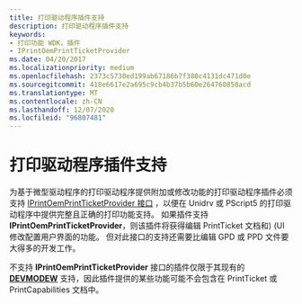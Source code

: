 ```yaml
---
title: 打印驱动程序插件支持
description: 打印驱动程序插件支持
keywords:
- 打印功能 WDK，插件
- IPrintOemPrintTicketProvider
ms.date: 04/20/2017
ms.localizationpriority: medium
ms.openlocfilehash: 2373c5730ed199ab67186b7f380c4131dc471d0e
ms.sourcegitcommit: 418e6617e2a695c9cb4b37b5b60e264760858acd
ms.translationtype: MT
ms.contentlocale: zh-CN
ms.lasthandoff: 12/07/2020
ms.locfileid: "96807481"
---
```

# <a name="print-driver-plug-in-support"></a>打印驱动程序插件支持


为基于微型驱动程序的打印驱动程序提供附加或修改功能的打印驱动程序插件必须支持 [IPrintOemPrintTicketProvider 接口](/windows-hardware/drivers/ddi/prcomoem/nn-prcomoem-iprintoemprintticketprovider) ，以便在 Unidrv 或 PScript5 的打印驱动程序中提供完整且正确的打印功能支持。 如果插件支持 **IPrintOemPrintTicketProvider**，则该插件将获得编辑 PrintTicket 文档和)  (UI 修改配置用户界面的功能。 但对此接口的支持还需要比编辑 GPD 或 PPD 文件要大得多的开发工作。

不支持 **IPrintOemPrintTicketProvider** 接口的插件仅限于其现有的 [**DEVMODEW**](/windows/win32/api/wingdi/ns-wingdi-devmodew) 支持，因此插件提供的某些功能可能不会包含在 PrintTicket 或 PrintCapabilities 文档中。

 

